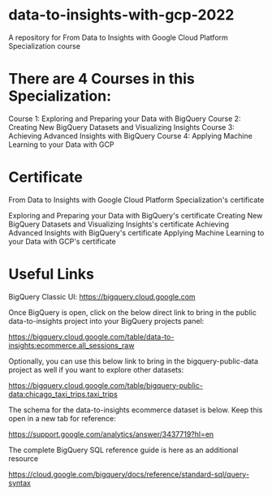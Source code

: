 # data-to-insights-with-gcp-2022
A repository for From Data to Insights with Google Cloud Platform Specialization course

# There are 4 Courses in this Specialization:

Course 1: Exploring ​and ​Preparing ​your ​Data with BigQuery
Course 2: Creating New BigQuery Datasets and Visualizing Insights
Course 3: Achieving Advanced Insights with BigQuery
Course 4: Applying Machine Learning to your Data with GCP

# Certificate
From Data to Insights with Google Cloud Platform Specialization's certificate

Exploring ​and ​Preparing ​your ​Data with BigQuery's certificate
Creating New BigQuery Datasets and Visualizing Insights's certificate
Achieving Advanced Insights with BigQuery's certificate
Applying Machine Learning to your Data with GCP's certificate

# Useful Links
BigQuery Classic UI: https://bigquery.cloud.google.com

Once BigQuery is open, click on the below direct link to bring in the public data-to-insights project into your BigQuery projects panel:

https://bigquery.cloud.google.com/table/data-to-insights:ecommerce.all_sessions_raw

Optionally, you can use this below link to bring in the bigquery-public-data project as well if you want to explore other datasets:

https://bigquery.cloud.google.com/table/bigquery-public-data:chicago_taxi_trips.taxi_trips

The schema for the data-to-insights ecommerce dataset is below. Keep this open in a new tab for reference:

https://support.google.com/analytics/answer/3437719?hl=en

The complete BigQuery SQL reference guide is here as an additional resource

https://cloud.google.com/bigquery/docs/reference/standard-sql/query-syntax
